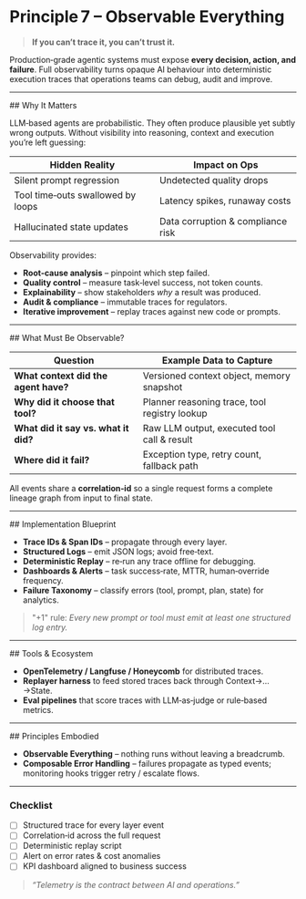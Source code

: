 # Principle 7 – Observable Everything

> **If you can’t trace it, you can’t trust it.**

Production‑grade agentic systems must expose **every decision, action, and failure**.  Full observability turns opaque AI behaviour into deterministic execution traces that operations teams can debug, audit and improve.

---

## Why It Matters

LLM‑based agents are probabilistic. They often produce plausible yet subtly wrong outputs.  Without visibility into reasoning, context and execution you’re left guessing:

| Hidden Reality                    | Impact on Ops                     |
| --------------------------------- | --------------------------------- |
| Silent prompt regression          | Undetected quality drops          |
| Tool time‑outs swallowed by loops | Latency spikes, runaway costs     |
| Hallucinated state updates        | Data corruption & compliance risk |

Observability provides:

* **Root‑cause analysis** – pinpoint which step failed.
* **Quality control** – measure task‑level success, not token counts.
* **Explainability** – show stakeholders *why* a result was produced.
* **Audit & compliance** – immutable traces for regulators.
* **Iterative improvement** – replay traces against new code or prompts.

---

## What Must Be Observable?

| Question                             | Example Data to Capture                       |
| ------------------------------------ | --------------------------------------------- |
| **What context did the agent have?** | Versioned context object, memory snapshot     |
| **Why did it choose that tool?**     | Planner reasoning trace, tool registry lookup |
| **What did it say vs. what it did?** | Raw LLM output, executed tool call & result   |
| **Where did it fail?**               | Exception type, retry count, fallback path    |

All events share a **correlation‑id** so a single request forms a complete lineage graph from input to final state.

---

## Implementation Blueprint

* **Trace IDs & Span IDs** – propagate through every layer.
* **Structured Logs** – emit JSON logs; avoid free‑text.
* **Deterministic Replay** – re‑run any trace offline for debugging.
* **Dashboards & Alerts** – task success‑rate, MTTR, human‑override frequency.
* **Failure Taxonomy** – classify errors (tool, prompt, plan, state) for analytics.

> "+1" rule: *Every new prompt or tool must emit at least one structured log entry.*

---

## Tools & Ecosystem

* **OpenTelemetry / Langfuse / Honeycomb** for distributed traces.
* **Replayer harness** to feed stored traces back through Context→…→State.
* **Eval pipelines** that score traces with LLM‑as‑judge or rule‑based metrics.

---

## Principles Embodied

* **Observable Everything** – nothing runs without leaving a breadcrumb.
* **Composable Error Handling** – failures propagate as typed events; monitoring hooks trigger retry / escalate flows.

---

### Checklist

* [ ] Structured trace for every layer event
* [ ] Correlation‑id across the full request
* [ ] Deterministic replay script
* [ ] Alert on error rates & cost anomalies
* [ ] KPI dashboard aligned to business success

> *“Telemetry is the contract between AI and operations.”*
